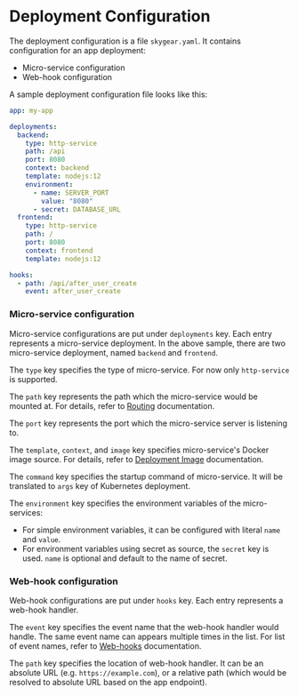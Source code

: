 # Deployment Configuration

The deployment configuration is a file `skygear.yaml`. It contains configuration for an app deployment:

* Micro-service configuration
* Web-hook configuration

A sample deployment configuration file looks like this:

```yaml
app: my-app

deployments:
  backend:
    type: http-service
    path: /api
    port: 8080
    context: backend
    template: nodejs:12
    environment:
      - name: SERVER_PORT
        value: "8080"
      - secret: DATABASE_URL
  frontend:
    type: http-service
    path: /
    port: 8080
    context: frontend
    template: nodejs:12

hooks:
  - path: /api/after_user_create
    event: after_user_create
```

### Micro-service configuration

Micro-service configurations are put under `deployments` key. Each entry represents a micro-service deployment. In the above sample, there are two micro-service deployment, named `backend` and `frontend`.

The `type` key specifies the type of micro-service. For now only `http-service` is supported.

The `path` key represents the path which the micro-service would be mounted at. For details, refer to [Routing](routing.md) documentation.

The `port` key represents the port which the micro-service server is listening to.

The `template`, `context`, and `image` key specifies micro-service's Docker image source. For details, refer to [Deployment Image](image-building.md) documentation.

The `command` key specifies the startup command of micro-service. It will be translated to `args` key of Kubernetes deployment.

The `environment` key specifies the environment variables of the micro-services:

* For simple environment variables, it can be configured with literal `name` and `value`.
* For environment variables using secret as source, the `secret` key is used. `name` is optional and default to the name of secret.

### Web-hook configuration

Web-hook configurations are put under `hooks` key. Each entry represents a web-hook handler.

The `event` key specifies the event name that the web-hook handler would handle. The same event name can appears multiple times in the list. For list of event names, refer to [Web-hooks](../../auth/web-hooks.md) documentation.

The `path` key specifies the location of web-hook handler. It can be an absolute URL \(e.g. `https://example.com`\), or a relative path \(which would be resolved to absolute URL based on the app endpoint\).



